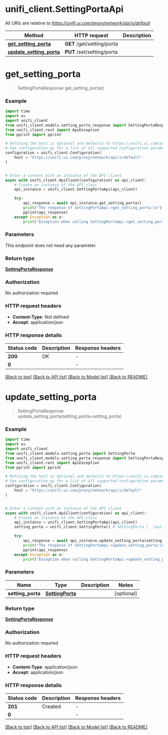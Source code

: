 # unifi_client.SettingPortaApi

All URIs are relative to *https://unifi.ui.com/proxy/network/api/s/default*

Method | HTTP request | Description
------------- | ------------- | -------------
[**get_setting_porta**](SettingPortaApi.md#get_setting_porta) | **GET** /get/setting/porta | 
[**update_setting_porta**](SettingPortaApi.md#update_setting_porta) | **PUT** /set/setting/porta | 


# **get_setting_porta**
> SettingPortaResponse get_setting_porta()



### Example


```python
import time
import os
import unifi_client
from unifi_client.models.setting_porta_response import SettingPortaResponse
from unifi_client.rest import ApiException
from pprint import pprint

# Defining the host is optional and defaults to https://unifi.ui.com/proxy/network/api/s/default
# See configuration.py for a list of all supported configuration parameters.
configuration = unifi_client.Configuration(
    host = "https://unifi.ui.com/proxy/network/api/s/default"
)


# Enter a context with an instance of the API client
async with unifi_client.ApiClient(configuration) as api_client:
    # Create an instance of the API class
    api_instance = unifi_client.SettingPortaApi(api_client)

    try:
        api_response = await api_instance.get_setting_porta()
        print("The response of SettingPortaApi->get_setting_porta:\n")
        pprint(api_response)
    except Exception as e:
        print("Exception when calling SettingPortaApi->get_setting_porta: %s\n" % e)
```



### Parameters

This endpoint does not need any parameter.

### Return type

[**SettingPortaResponse**](SettingPortaResponse.md)

### Authorization

No authorization required

### HTTP request headers

 - **Content-Type**: Not defined
 - **Accept**: application/json

### HTTP response details

| Status code | Description | Response headers |
|-------------|-------------|------------------|
**200** | OK |  -  |
**0** |  |  -  |

[[Back to top]](#) [[Back to API list]](../README.md#documentation-for-api-endpoints) [[Back to Model list]](../README.md#documentation-for-models) [[Back to README]](../README.md)

# **update_setting_porta**
> SettingPortaResponse update_setting_porta(setting_porta=setting_porta)



### Example


```python
import time
import os
import unifi_client
from unifi_client.models.setting_porta import SettingPorta
from unifi_client.models.setting_porta_response import SettingPortaResponse
from unifi_client.rest import ApiException
from pprint import pprint

# Defining the host is optional and defaults to https://unifi.ui.com/proxy/network/api/s/default
# See configuration.py for a list of all supported configuration parameters.
configuration = unifi_client.Configuration(
    host = "https://unifi.ui.com/proxy/network/api/s/default"
)


# Enter a context with an instance of the API client
async with unifi_client.ApiClient(configuration) as api_client:
    # Create an instance of the API class
    api_instance = unifi_client.SettingPortaApi(api_client)
    setting_porta = unifi_client.SettingPorta() # SettingPorta |  (optional)

    try:
        api_response = await api_instance.update_setting_porta(setting_porta=setting_porta)
        print("The response of SettingPortaApi->update_setting_porta:\n")
        pprint(api_response)
    except Exception as e:
        print("Exception when calling SettingPortaApi->update_setting_porta: %s\n" % e)
```



### Parameters


Name | Type | Description  | Notes
------------- | ------------- | ------------- | -------------
 **setting_porta** | [**SettingPorta**](SettingPorta.md)|  | [optional] 

### Return type

[**SettingPortaResponse**](SettingPortaResponse.md)

### Authorization

No authorization required

### HTTP request headers

 - **Content-Type**: application/json
 - **Accept**: application/json

### HTTP response details

| Status code | Description | Response headers |
|-------------|-------------|------------------|
**201** | Created |  -  |
**0** |  |  -  |

[[Back to top]](#) [[Back to API list]](../README.md#documentation-for-api-endpoints) [[Back to Model list]](../README.md#documentation-for-models) [[Back to README]](../README.md)

